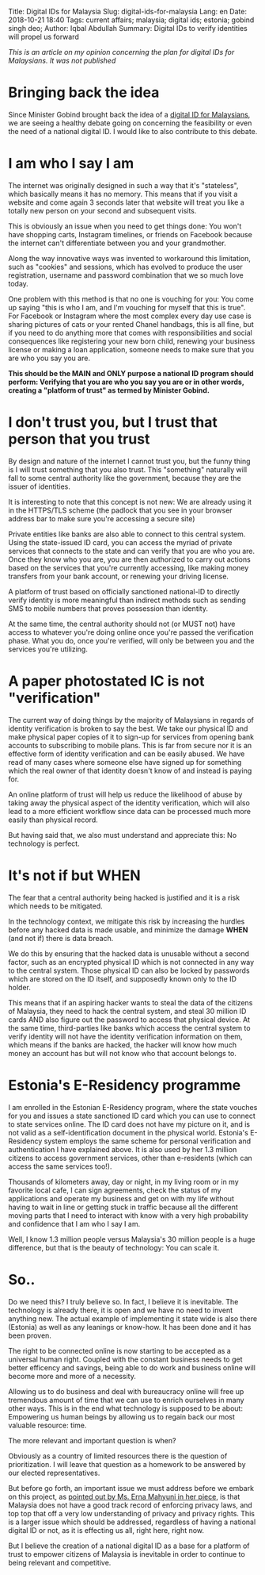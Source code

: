 Title: Digital IDs for Malaysia
Slug: digital-ids-for-malaysia
Lang: en
Date: 2018-10-21 18:40
Tags: current affairs; malaysia; digital ids; estonia; gobind singh deo;
Author: Iqbal Abdullah
Summary: Digital IDs to verify identities will propel us forward

_This is an article on my opinion concerning the plan for digital IDs for
Malaysians. It was not published_

# Bringing back the idea

Since Minister Gobind brought back the idea of a [digital ID for
Malaysians](http://www.bernama.com/en/news.php?id=1651523), we are
seeing a healthy debate going on concerning the feasibility or even
the need of a national digital ID. I would like to also contribute to
this debate.

# I am who I say I am

The internet was originally designed in such a way that it's
"stateless", which basically means it has no memory. This means that
if you visit a website and come again 3 seconds later that website
will treat you like a totally new person on your second and subsequent
visits.

This is obviously an issue when you need to get things done: You
won't have shopping carts, Instagram timelines, or friends on Facebook
because the internet can't differentiate between you and your
grandmother.

Along the way innovative ways was invented to workaround this
limitation, such as "cookies" and sessions, which has evolved to
produce the user registration, username and password combination that
we so much love today.

One problem with this method is that no one is vouching for you: You
come up saying "this is who I am, and I'm vouching for myself that
this is true". For Facebook or Instagram where the most complex every
day use case is sharing pictures of cats or your rented Chanel
handbags, this is all fine, but if you need to do anything more that
comes with responsibilities and social consequences like registering
your new born child, renewing your business
license or making a loan application, someone needs to make sure that
you are who you say you are.

**This should be the MAIN and ONLY purpose a national ID program should
perform: Verifying that you are who you say you are or in other words,
creating a "platform of trust" as termed by Minister Gobind.**

# I don't trust you, but I trust that person that you trust

By design and nature of the internet I cannot trust you, but the funny
thing is I will trust something that you also trust. This "something"
naturally will fall to some central authority like the government,
because they are the issuer of identities.

It is interesting to note that this concept is not new: We are already
using it in the HTTPS/TLS scheme (the padlock that you see in your
browser address bar to make sure you're accessing a secure site)

Private entities like banks are also able to connect to this central
system. Using the state-issued ID card, you can access the myriad of
private services
that connects to the state and can verify that you are who you are. Once they
know who you are, you are then authorized to carry out actions based on the
services that you're currently accessing, like making money transfers
from your bank account, or renewing your driving license.

A platform of trust based on officially sanctioned national-ID to
directly verify identity is more meaningful than indirect methods such
as sending SMS to mobile numbers that proves possession than identity.

At the same time, the central authority should not (or MUST not) have access
to whatever you're doing online once you're passed the verification
phase. What you do, once you're verified, will only be between you and
the services you're utilizing.

# A paper photostated IC is not "verification"

The current way of doing things by the majority of Malaysians in regards of
identity verification is broken to say the best. We take our physical
ID and make physical paper copies of it to sign-up for services from
opening bank accounts to subscribing to mobile plans. This is far from
secure nor it is an effective form of identity verification and can be
easily abused. We have read of many cases where someone else have
signed up for something which the real owner of that identity doesn't
know of and instead is paying for.

An online platform of trust will help us reduce the likelihood of abuse by
taking away the physical aspect of the identity verification, which will also
lead to a more efficient workflow since data can be processed much
more easily than physical record.

But having said that, we also must understand and appreciate this: No
technology is perfect.

# It's not if but WHEN

The fear that a central authority being hacked is justified and it is
a risk which needs to be mitigated.

In the technology context, we mitigate this risk by increasing the hurdles
before any hacked data is made usable, and minimize the damage **WHEN**
(and not if) there is data breach.

We do this by ensuring that the hacked data is unusable without a
second factor, such as an encrypted physical ID which is not connected
in any way to the central system. Those physical ID can also be locked
by passwords which are stored on the ID itself, and supposedly known
only to the ID holder.

This means that if an aspiring hacker wants to steal the data of the
citizens of Malaysia, they need to hack the central system, and steal
30 million ID cards AND also figure out the password to access that
physical device. At the same time, third-parties like banks which access
the central system to verify identity will not have the identity verification
information on them, which means if the banks are hacked, the hacker will
know how much money an account has but will not know who that account
belongs to.

# Estonia's E-Residency programme

I am enrolled in the Estonian E-Residency program, where the state
vouches for you and issues a state sanctioned ID card which you can
use to connect to state services online. The ID card does not have my
picture on it, and is not valid as a self-identification document in
the physical world. Estonia's E-Residency system employs the same
scheme for personal verification and authentication I have explained
above. It is also used by her 1.3 million citizens to access
government services, other than e-residents (which can access the same
services too!).

Thousands of kilometers away, day or night, in my living room or in my
favorite local cafe, I can sign agreements, check the status of my
applications and operate my business and get on with my life without
having to wait in line or getting stuck in traffic because all the
different moving parts that I need to interact with know with a very
high probability and confidence that I am who I say I am.

Well, I know 1.3 million people versus Malaysia's 30 million people is
a huge difference, but that is the beauty of technology: You can scale it.

# So..

Do we need this? I truly believe so. In fact, I believe it is inevitable. The
technology is already there, it is open and we have no need to invent
anything new. The actual example of implementing it state wide is also
there (Estonia) as well as any leanings or know-how. It has been done
and it has been proven.

The right to be connected online is now starting to be accepted as a
universal human right. Coupled with the constant business needs to get
better efficency and savings, being able to do work and business
online will become more and more of a necessity.

Allowing us to do business and deal with bureaucracy online will free up
tremendous amount of time that we can use to enrich ourselves in many other
ways. This is in the end what technology is supposed to be about:
Empowering us human beings by allowing us to regain back our most
valuable resource: time.

The more relevant and important question is when?

Obviously as a country of limited resources there is the question of
prioritization. I will leave that question as a homework to be
answered by our elected representatives.

But before go forth, an important issue we must address before we
embark on this project, as [pointed out by Ms. Erna Mahyuni in her
piece](https://www.malaymail.com/s/1683682/dear-politicians-digital-ids-are-a-terrible-idea),
is that Malaysia does not have a good track record of enforcing
privacy laws, and top top that off a very low understanding of privacy
and privacy rights. This is a larger issue which should be addressed,
regardless of having a national digital ID or not, as it is effecting
us all, right here, right now.

But I believe the creation of a national digital ID as a base for a
platform of trust to empower citizens of Malaysia is inevitable in
order to continue to being relevant and competitive.
